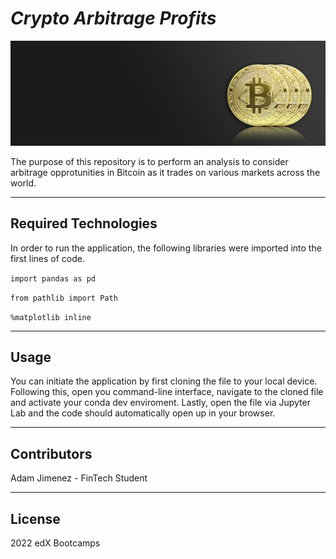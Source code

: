 # *Crypto Arbitrage Profits*

![An image for the header of the Repository](./Images/bitcoin.png)

The purpose of this repository is to perform an analysis to consider arbitrage opprotunities in Bitcoin as it trades on various markets across the world.

---

## **Required Technologies**

In order to run the application, the following libraries were imported into the first lines of code.

`import pandas as pd`

`from pathlib import Path`

`%matplotlib inline`

---

## Usage

You can initiate the application by first cloning the file to your local device. Following this, open you command-line interface, navigate to the cloned file and activate your conda dev enviroment. Lastly, open the file via Jupyter Lab and the code should automatically open up in your browser.

---

## Contributors

Adam Jimenez - FinTech Student

---

## License

2022 edX Bootcamps